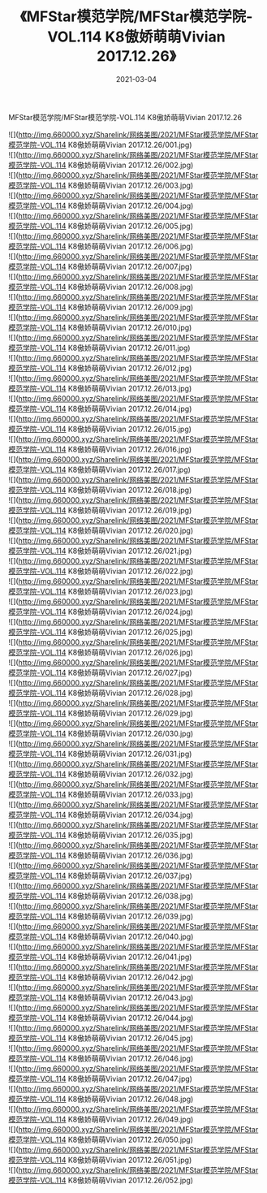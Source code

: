 ﻿---
layout: post
title:  《MFStar模范学院/MFStar模范学院-VOL.114 K8傲娇萌萌Vivian 2017.12.26》
date:   2021-03-04
img: http://img.660000.xyz/Sharelink/网络美图/2021/MFStar模范学院/MFStar模范学院-VOL.114 K8傲娇萌萌Vivian 2017.12.26/000.jpg
categories: [美女, 清纯, 唯美]
---

MFStar模范学院/MFStar模范学院-VOL.114 K8傲娇萌萌Vivian 2017.12.26

 ![](http://img.660000.xyz/Sharelink/网络美图/2021/MFStar模范学院/MFStar模范学院-VOL.114 K8傲娇萌萌Vivian 2017.12.26/001.jpg) <br>![](http://img.660000.xyz/Sharelink/网络美图/2021/MFStar模范学院/MFStar模范学院-VOL.114 K8傲娇萌萌Vivian 2017.12.26/002.jpg) <br>![](http://img.660000.xyz/Sharelink/网络美图/2021/MFStar模范学院/MFStar模范学院-VOL.114 K8傲娇萌萌Vivian 2017.12.26/003.jpg) <br>![](http://img.660000.xyz/Sharelink/网络美图/2021/MFStar模范学院/MFStar模范学院-VOL.114 K8傲娇萌萌Vivian 2017.12.26/004.jpg) <br>![](http://img.660000.xyz/Sharelink/网络美图/2021/MFStar模范学院/MFStar模范学院-VOL.114 K8傲娇萌萌Vivian 2017.12.26/005.jpg) <br>![](http://img.660000.xyz/Sharelink/网络美图/2021/MFStar模范学院/MFStar模范学院-VOL.114 K8傲娇萌萌Vivian 2017.12.26/006.jpg) <br>![](http://img.660000.xyz/Sharelink/网络美图/2021/MFStar模范学院/MFStar模范学院-VOL.114 K8傲娇萌萌Vivian 2017.12.26/007.jpg) <br>![](http://img.660000.xyz/Sharelink/网络美图/2021/MFStar模范学院/MFStar模范学院-VOL.114 K8傲娇萌萌Vivian 2017.12.26/008.jpg) <br>![](http://img.660000.xyz/Sharelink/网络美图/2021/MFStar模范学院/MFStar模范学院-VOL.114 K8傲娇萌萌Vivian 2017.12.26/009.jpg) <br>![](http://img.660000.xyz/Sharelink/网络美图/2021/MFStar模范学院/MFStar模范学院-VOL.114 K8傲娇萌萌Vivian 2017.12.26/010.jpg) <br>![](http://img.660000.xyz/Sharelink/网络美图/2021/MFStar模范学院/MFStar模范学院-VOL.114 K8傲娇萌萌Vivian 2017.12.26/011.jpg) <br>![](http://img.660000.xyz/Sharelink/网络美图/2021/MFStar模范学院/MFStar模范学院-VOL.114 K8傲娇萌萌Vivian 2017.12.26/012.jpg) <br>![](http://img.660000.xyz/Sharelink/网络美图/2021/MFStar模范学院/MFStar模范学院-VOL.114 K8傲娇萌萌Vivian 2017.12.26/013.jpg) <br>![](http://img.660000.xyz/Sharelink/网络美图/2021/MFStar模范学院/MFStar模范学院-VOL.114 K8傲娇萌萌Vivian 2017.12.26/014.jpg) <br>![](http://img.660000.xyz/Sharelink/网络美图/2021/MFStar模范学院/MFStar模范学院-VOL.114 K8傲娇萌萌Vivian 2017.12.26/015.jpg) <br>![](http://img.660000.xyz/Sharelink/网络美图/2021/MFStar模范学院/MFStar模范学院-VOL.114 K8傲娇萌萌Vivian 2017.12.26/016.jpg) <br>![](http://img.660000.xyz/Sharelink/网络美图/2021/MFStar模范学院/MFStar模范学院-VOL.114 K8傲娇萌萌Vivian 2017.12.26/017.jpg) <br>![](http://img.660000.xyz/Sharelink/网络美图/2021/MFStar模范学院/MFStar模范学院-VOL.114 K8傲娇萌萌Vivian 2017.12.26/018.jpg) <br>![](http://img.660000.xyz/Sharelink/网络美图/2021/MFStar模范学院/MFStar模范学院-VOL.114 K8傲娇萌萌Vivian 2017.12.26/019.jpg) <br>![](http://img.660000.xyz/Sharelink/网络美图/2021/MFStar模范学院/MFStar模范学院-VOL.114 K8傲娇萌萌Vivian 2017.12.26/020.jpg) <br>![](http://img.660000.xyz/Sharelink/网络美图/2021/MFStar模范学院/MFStar模范学院-VOL.114 K8傲娇萌萌Vivian 2017.12.26/021.jpg) <br>![](http://img.660000.xyz/Sharelink/网络美图/2021/MFStar模范学院/MFStar模范学院-VOL.114 K8傲娇萌萌Vivian 2017.12.26/022.jpg) <br>![](http://img.660000.xyz/Sharelink/网络美图/2021/MFStar模范学院/MFStar模范学院-VOL.114 K8傲娇萌萌Vivian 2017.12.26/023.jpg) <br>![](http://img.660000.xyz/Sharelink/网络美图/2021/MFStar模范学院/MFStar模范学院-VOL.114 K8傲娇萌萌Vivian 2017.12.26/024.jpg) <br>![](http://img.660000.xyz/Sharelink/网络美图/2021/MFStar模范学院/MFStar模范学院-VOL.114 K8傲娇萌萌Vivian 2017.12.26/025.jpg) <br>![](http://img.660000.xyz/Sharelink/网络美图/2021/MFStar模范学院/MFStar模范学院-VOL.114 K8傲娇萌萌Vivian 2017.12.26/026.jpg) <br>![](http://img.660000.xyz/Sharelink/网络美图/2021/MFStar模范学院/MFStar模范学院-VOL.114 K8傲娇萌萌Vivian 2017.12.26/027.jpg) <br>![](http://img.660000.xyz/Sharelink/网络美图/2021/MFStar模范学院/MFStar模范学院-VOL.114 K8傲娇萌萌Vivian 2017.12.26/028.jpg) <br>![](http://img.660000.xyz/Sharelink/网络美图/2021/MFStar模范学院/MFStar模范学院-VOL.114 K8傲娇萌萌Vivian 2017.12.26/029.jpg) <br>![](http://img.660000.xyz/Sharelink/网络美图/2021/MFStar模范学院/MFStar模范学院-VOL.114 K8傲娇萌萌Vivian 2017.12.26/030.jpg) <br>![](http://img.660000.xyz/Sharelink/网络美图/2021/MFStar模范学院/MFStar模范学院-VOL.114 K8傲娇萌萌Vivian 2017.12.26/031.jpg) <br>![](http://img.660000.xyz/Sharelink/网络美图/2021/MFStar模范学院/MFStar模范学院-VOL.114 K8傲娇萌萌Vivian 2017.12.26/032.jpg) <br>![](http://img.660000.xyz/Sharelink/网络美图/2021/MFStar模范学院/MFStar模范学院-VOL.114 K8傲娇萌萌Vivian 2017.12.26/033.jpg) <br>![](http://img.660000.xyz/Sharelink/网络美图/2021/MFStar模范学院/MFStar模范学院-VOL.114 K8傲娇萌萌Vivian 2017.12.26/034.jpg) <br>![](http://img.660000.xyz/Sharelink/网络美图/2021/MFStar模范学院/MFStar模范学院-VOL.114 K8傲娇萌萌Vivian 2017.12.26/035.jpg) <br>![](http://img.660000.xyz/Sharelink/网络美图/2021/MFStar模范学院/MFStar模范学院-VOL.114 K8傲娇萌萌Vivian 2017.12.26/036.jpg) <br>![](http://img.660000.xyz/Sharelink/网络美图/2021/MFStar模范学院/MFStar模范学院-VOL.114 K8傲娇萌萌Vivian 2017.12.26/037.jpg) <br>![](http://img.660000.xyz/Sharelink/网络美图/2021/MFStar模范学院/MFStar模范学院-VOL.114 K8傲娇萌萌Vivian 2017.12.26/038.jpg) <br>![](http://img.660000.xyz/Sharelink/网络美图/2021/MFStar模范学院/MFStar模范学院-VOL.114 K8傲娇萌萌Vivian 2017.12.26/039.jpg) <br>![](http://img.660000.xyz/Sharelink/网络美图/2021/MFStar模范学院/MFStar模范学院-VOL.114 K8傲娇萌萌Vivian 2017.12.26/040.jpg) <br>![](http://img.660000.xyz/Sharelink/网络美图/2021/MFStar模范学院/MFStar模范学院-VOL.114 K8傲娇萌萌Vivian 2017.12.26/041.jpg) <br>![](http://img.660000.xyz/Sharelink/网络美图/2021/MFStar模范学院/MFStar模范学院-VOL.114 K8傲娇萌萌Vivian 2017.12.26/042.jpg) <br>![](http://img.660000.xyz/Sharelink/网络美图/2021/MFStar模范学院/MFStar模范学院-VOL.114 K8傲娇萌萌Vivian 2017.12.26/043.jpg) <br>![](http://img.660000.xyz/Sharelink/网络美图/2021/MFStar模范学院/MFStar模范学院-VOL.114 K8傲娇萌萌Vivian 2017.12.26/044.jpg) <br>![](http://img.660000.xyz/Sharelink/网络美图/2021/MFStar模范学院/MFStar模范学院-VOL.114 K8傲娇萌萌Vivian 2017.12.26/045.jpg) <br>![](http://img.660000.xyz/Sharelink/网络美图/2021/MFStar模范学院/MFStar模范学院-VOL.114 K8傲娇萌萌Vivian 2017.12.26/046.jpg) <br>![](http://img.660000.xyz/Sharelink/网络美图/2021/MFStar模范学院/MFStar模范学院-VOL.114 K8傲娇萌萌Vivian 2017.12.26/047.jpg) <br>![](http://img.660000.xyz/Sharelink/网络美图/2021/MFStar模范学院/MFStar模范学院-VOL.114 K8傲娇萌萌Vivian 2017.12.26/048.jpg) <br>![](http://img.660000.xyz/Sharelink/网络美图/2021/MFStar模范学院/MFStar模范学院-VOL.114 K8傲娇萌萌Vivian 2017.12.26/049.jpg) <br>![](http://img.660000.xyz/Sharelink/网络美图/2021/MFStar模范学院/MFStar模范学院-VOL.114 K8傲娇萌萌Vivian 2017.12.26/050.jpg) <br>![](http://img.660000.xyz/Sharelink/网络美图/2021/MFStar模范学院/MFStar模范学院-VOL.114 K8傲娇萌萌Vivian 2017.12.26/051.jpg) <br>![](http://img.660000.xyz/Sharelink/网络美图/2021/MFStar模范学院/MFStar模范学院-VOL.114 K8傲娇萌萌Vivian 2017.12.26/052.jpg) <br>